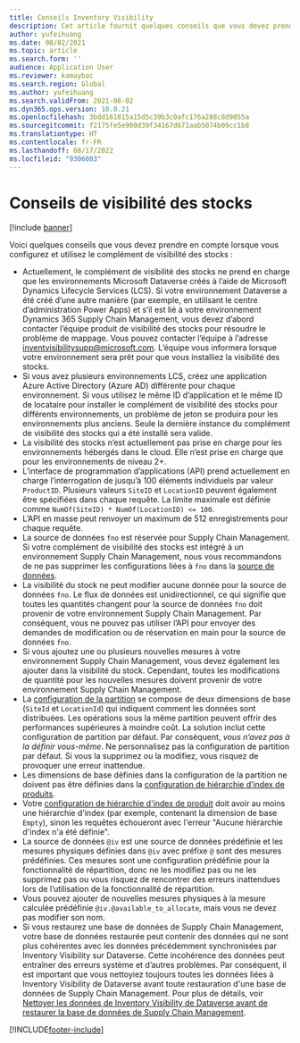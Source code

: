 ```yaml
---
title: Conseils Inventory Visibility
description: Cet article fournit quelques conseils que vous devez prendre en compte lorsque vous configurez et utilisez le complément de visibilité des stocks.
author: yufeihuang
ms.date: 08/02/2021
ms.topic: article
ms.search.form: ''
audience: Application User
ms.reviewer: kamaybac
ms.search.region: Global
ms.author: yufeihuang
ms.search.validFrom: 2021-08-02
ms.dyn365.ops.version: 10.0.21
ms.openlocfilehash: 3bdd161815a15d5c39b3c0afc176a288c8d9055a
ms.sourcegitcommit: f2175fe5e900d39f34167d671aab5074b09cc1b8
ms.translationtype: HT
ms.contentlocale: fr-FR
ms.lasthandoff: 08/17/2022
ms.locfileid: "9306083"
---
```

# <a name="inventory-visibility-tips"></a>Conseils de visibilité des stocks

[!include [banner](../includes/banner.md)]

Voici quelques conseils que vous devez prendre en compte lorsque vous configurez et utilisez le complément de visibilité des stocks :

- Actuellement, le complément de visibilité des stocks ne prend en charge que les environnements Microsoft Dataverse créés à l’aide de Microsoft Dynamics Lifecycle Services (LCS). Si votre environnement Dataverse a été créé d’une autre manière (par exemple, en utilisant le centre d’administration Power Apps) et s’il est lié à votre environnement Dynamics 365 Supply Chain Management, vous devez d’abord contacter l’équipe produit de visibilité des stocks pour résoudre le problème de mappage. Vous pouvez contacter l’équipe à l’adresse [inventvisibilitysupp@microsoft.com](mailto:inventvisibilitysupp@microsoft.com). L’équipe vous informera lorsque votre environnement sera prêt pour que vous installiez la visibilité des stocks.
- Si vous avez plusieurs environnements LCS, créez une application Azure Active Directory (Azure AD) différente pour chaque environnement. Si vous utilisez le même ID d’application et le même ID de locataire pour installer le complément de visibilité des stocks pour différents environnements, un problème de jeton se produira pour les environnements plus anciens. Seule la dernière instance du complément de visibilité des stocks qui a été installé sera valide.
- La visibilité des stocks n’est actuellement pas prise en charge pour les environnements hébergés dans le cloud. Elle n’est prise en charge que pour les environnements de niveau 2+.
- L’interface de programmation d’applications (API) prend actuellement en charge l’interrogation de jusqu’à 100 éléments individuels par valeur `ProductID`. Plusieurs valeurs `SiteID` et `LocationID` peuvent également être spécifiées dans chaque requête. La limite maximale est définie comme `NumOf(SiteID) * NumOf(LocationID) <= 100`.
- L’API en masse peut renvoyer un maximum de 512 enregistrements pour chaque requête.
- La source de données `fno` est réservée pour Supply Chain Management. Si votre complément de visibilité des stocks est intégré à un environnement Supply Chain Management, nous vous recommandons de ne pas supprimer les configurations liées à `fno` dans la [source de données](inventory-visibility-configuration.md#data-source-configuration).
- La visibilité du stock ne peut modifier aucune donnée pour la source de données `fno`. Le flux de données est unidirectionnel, ce qui signifie que toutes les quantités changent pour la source de données `fno` doit provenir de votre environnement Supply Chain Management. Par conséquent, vous ne pouvez pas utiliser l’API pour envoyer des demandes de modification ou de réservation en main pour la source de données `fno`.
- Si vous ajoutez une ou plusieurs nouvelles mesures à votre environnement Supply Chain Management, vous devez également les ajouter dans la visibilité du stock. Cependant, toutes les modifications de quantité pour les nouvelles mesures doivent provenir de votre environnement Supply Chain Management.
- La [configuration de la partition](inventory-visibility-configuration.md#partition-configuration) se compose de deux dimensions de base (`SiteId` et `LocationId`) qui indiquent comment les données sont distribuées. Les opérations sous la même partition peuvent offrir des performances supérieures à moindre coût. La solution inclut cette configuration de partition par défaut. Par conséquent, *vous n’avez pas à la définir vous-même*. Ne personnalisez pas la configuration de partition par défaut. Si vous la supprimez ou la modifiez, vous risquez de provoquer une erreur inattendue.
- Les dimensions de base définies dans la configuration de la partition ne doivent pas être définies dans la [configuration de hiérarchie d’index de produits](inventory-visibility-configuration.md#index-configuration).
- Votre [configuration de hiérarchie d'index de produit](inventory-visibility-configuration.md#index-configuration) doit avoir au moins une hiérarchie d'index (par exemple, contenant la dimension de base `Empty`), sinon les requêtes échoueront avec l'erreur "Aucune hiérarchie d'index n'a été définie".
- La source de données `@iv` est une source de données prédéfinie et les mesures physiques définies dans `@iv` avec préfixe `@` sont des mesures prédéfinies. Ces mesures sont une configuration prédéfinie pour la fonctionnalité de répartition, donc ne les modifiez pas ou ne les supprimez pas ou vous risquez de rencontrer des erreurs inattendues lors de l’utilisation de la fonctionnalité de répartition.
- Vous pouvez ajouter de nouvelles mesures physiques à la mesure calculée prédéfinie `@iv.@available_to_allocate`, mais vous ne devez pas modifier son nom.
- Si vous restaurez une base de données de Supply Chain Management, votre base de données restaurée peut contenir des données qui ne sont plus cohérentes avec les données précédemment synchronisées par Inventory Visibility sur Dataverse. Cette incohérence des données peut entraîner des erreurs système et d’autres problèmes. Par conséquent, il est important que vous nettoyiez toujours toutes les données liées à Inventory Visibility de Dataverse avant toute restauration d'une base de données de Supply Chain Management. Pour plus de détails, voir [Nettoyer les données de Inventory Visibility de Dataverse avant de restaurer la base de données de Supply Chain Management](inventory-visibility-setup.md#restore-environment-database).

[!INCLUDE[footer-include](../../includes/footer-banner.md)]
